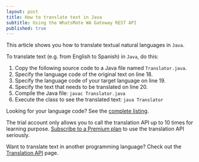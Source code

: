 ```yaml
---
layout: post
title: How to translate text in Java
subtitle: Using the WhatsMate WA Gateway REST API
published: true
---
```


This article shows you how to translate textual natural languages in `Java`.

To translate text (e.g. from English to Spanish) in `Java`, do this:

1. Copy the following source code to a Java file named `Translator.java`.  <script src="https://gist.github.com/whatsmate/f1927a03d7981aaedfe81c61a0e96efa.js"></script>
2. Specify the language code of the original text on line 18.
3. Specify the language code of your target language on line 19.
4. Specify the text that needs to be translated on line 20.
4. Compile the Java file:  `javac Translator.java`
5. Execute the class to see the translated text: `java Translator`


Looking for your language code? See the <a target="_blank" href="http://api.whatsmate.net/v1/translation/supported-codes">complete listing</a>.


The trial account only allows you to call the translation API up to 10 times for learning purpose. [Subscribe to a Premium plan](http://www.whatsmate.net/translation-subscribe.html) to use the translation API seriously.


Want to translate text in another programming language? Check out the [Translation API](http://www.whatsmate.net/translation-api.html) page.

